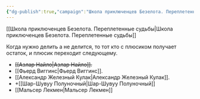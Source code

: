 ```yaml
---
{"dg-publish":true,"campaign":"Школа приключенцев Безелота. Переплетенные судьбы","aliases":["по очереди","лут"],"permalink":"/dengi-po-krugu/","dgPassFrontmatter":true}
---
```


[[Школа приключенцев Безелота. Переплетенные судьбы\|Школа приключенцев Безелота. Переплетенные судьбы]]

Когда нужно делить а не делится, то тот кто с плюсиком получает остаток, и плюсик переходит следующему. 

- ~~[[Аэлар Найло\|Аэлар Найло]].~~
- [[Фьерд Виггинс\|Фьерд Виггинс]].
- [[Александр Железный Кулак\|Александр Железный Кулак]].
- +[[Шар-Шувуу Полуночный\|Шар-Шувуу Полуночный]]
- [[Мальсер Лекмен\|Мальсер Лекмен]]
